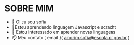 # SOBRE MIM 
-  👋 Oi eu sou sofia  
- 👀Estou aprendendo linguagem Javascript e scracht  
- 🌱 Estou interessado em aprender novas linguagens 
- 📫 Meu contato { email }( amorim.sofia@escola.pr.gov.br )
